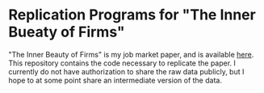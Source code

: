 # Replication Programs for "The Inner Bueaty of Firms"

"The Inner Beauty of Firms" is my job market paper, and is available [here](https://www.jkohlhepp.com/files/kohlhepp_jmp.pdf). This repository contains the code necessary to replicate the paper. I currently do not have authorization to share the raw data publicly, but I hope to at some point share an intermediate version of the data.